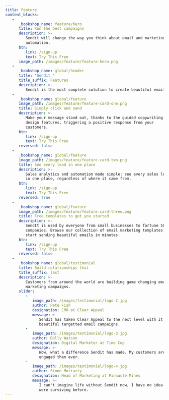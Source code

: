 ```yaml
---
title: Feature
content_blocks:
   -
      _bookshop_name: feature/hero
      title: Run the best campaigns
      description: >-
         Sendit will change the way you think about email and marketing
         automation.
      btn:
         link: /sign-up
         text: Try This Free
      image_path: /images/feature/feature-hero.png
   -
      _bookshop_name: global/header
      title: "Sendit "
      title_suffix: Features
      description: >-
         Sendit is the most complete solution to create beautiful email designs, manage mails and send them out at the best price.
   -
      _bookshop_name: global/feature
      image_path: /images/feature/feature-card-one.png
      title: Simply click and send
      description: >-
         Make your message stand out, thanks to the guided copywriting and
         design features, triggering a positive response from your
         customers.
      btn:
         link: /sign-up
         text: Try This Free
      reversed: false
   -
      _bookshop_name: global/feature
      image_path: /images/feature/feature-card-two.png
      title: See every lead in one place
      description: >-
         Sales analytics and automation made simple: see every sales lead
         in one place, regardless of where it came from.
      btn:
         link: /sign-up
         text: Try This Free
      reversed: true
   -
      _bookshop_name: global/feature
      image_path: /images/feature/feature-card-three.png
      title: Free templates to get you started
      description: >-
         SendIt is used by everyone from small businesses to fortune 500
         companies. Browse our collection of email marketing templates and
         start sending beautiful emails in minutes.
      btn:
         link: /sign-up
         text: Try This Free
      reversed: false
   -
      _bookshop_name: global/testimonial
      title: Build relationships that
      title_suffix: last
      description: >-
         Customers from around the world are building game changing email
         marketing campaigns.
      slider:
         -
            image_path: /images/testimonial/logo-2.jpg
            author: Pete Fish
            designation: CMO at Clear Appeal
            message: >-
               Sendit has taken Clear Appeal to the next level with it's
               beautiful targetted email campaigns.
         -
            image_path: /images/testimonial/logo-3.jpg
            author: Dolly Watson
            designation: Digital Marketer at Time Cop
            message: >-
               Wow, what a difference Sendit has made. My customers are more
               engaged than ever.
         -
            image_path: /images/testimonial/logo-4.jpg
            author: Simon Moriarty
            designation: Head of Marketing at Pinnacle Mines
            message: >-
               I can't imagine life without Sendit now, I have no idea how we
               were surviving before.
---
```

